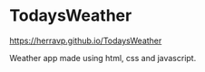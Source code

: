 # TodaysWeather
https://herravp.github.io/TodaysWeather


Weather app made using html, css and javascript.
